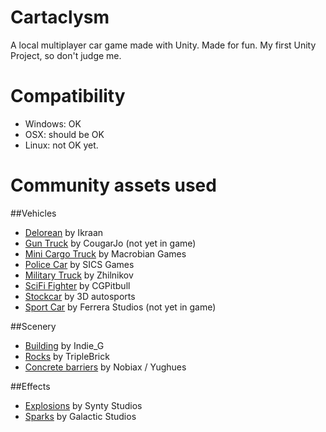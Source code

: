 # Cartaclysm
A local multiplayer car game made with Unity. Made for fun. My first Unity Project, so don't judge me.

# Compatibility

* Windows: OK
* OSX: should be OK
* Linux: not OK yet.

# Community assets used

##Vehicles

* [Delorean](http://www.turbosquid.com/FullPreview/Index.cfm/ID/214487) by Ikraan
* [Gun Truck](https://www.assetstore.unity3d.com/en/#!/content/8529) by CougarJo (not yet in game)
* [Mini Cargo Truck](https://www.assetstore.unity3d.com/en/#!/content/68663) by Macrobian Games
* [Police Car](https://www.assetstore.unity3d.com/en/#!/content/52496) by SICS Games
* [Military Truck](https://www.assetstore.unity3d.com/en/#!/content/41450) by Zhilnikov
* [SciFi Fighter](https://www.assetstore.unity3d.com/en/#!/content/11711) by CGPitbull
* [Stockcar](https://www.assetstore.unity3d.com/en/#!/content/1843) by 3D autosports
* [Sport Car](https://www.assetstore.unity3d.com/en/#!/content/12133) by Ferrera Studios (not yet in game)

##Scenery

* [Building](https://www.assetstore.unity3d.com/en/#!/content/62960) by Indie_G
* [Rocks](https://www.assetstore.unity3d.com/en/#!/content/19288) by TripleBrick
* [Concrete barriers](https://www.assetstore.unity3d.com/en/#!/content/13248) by Nobiax / Yughues

##Effects

* [Explosions](https://www.assetstore.unity3d.com/en/#!/content/67834) by Synty Studios
* [Sparks](https://www.assetstore.unity3d.com/en/#!/content/52144) by Galactic Studios
